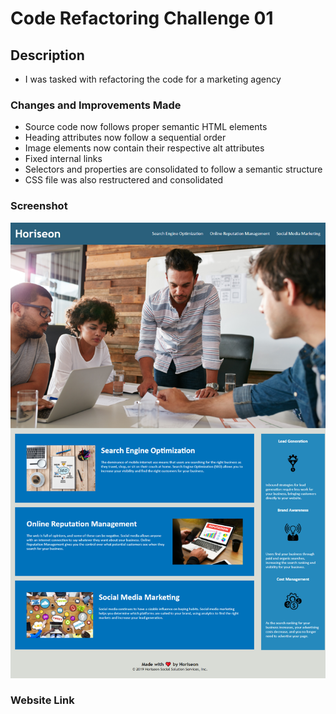 # Code Refactoring Challenge 01

## Description

- I was tasked with refactoring the code for a marketing agency

### Changes and Improvements Made

- Source code now follows proper semantic HTML elements
- Heading attributes now follow a sequential order
- Image elements now contain their respective alt attributes
- Fixed internal links
- Selectors and properties are consolidated to follow a semantic structure
- CSS file was also restructered and consolidated

### Screenshot

![screenshot](/assets/images/Screen%20Shot%20Horiseon.png)

### Website Link
